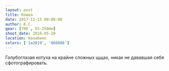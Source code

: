 ```yaml
---
layout: post
title: Кошка
date: 2017-11-15 00:00:00
author: К.С.
gear: [70D , 55-250mm]
shoot_date: 2016-05-20
location: Нахабино
colors: ['1a2019', '060806']
---
```

Голубоглазая котуха на крайне сложных щщах, никак не дававшая себя сфотографировать.
